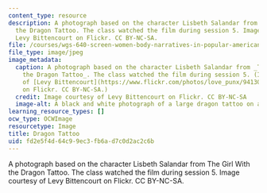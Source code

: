 ```yaml
---
content_type: resource
description: A photograph based on the character Lisbeth Salandar from The Girl With
  the Dragon Tattoo. The class watched the film during session 5. Image courtesy of
  Levy Bittencourt on Flickr. CC BY-NC-SA.
file: /courses/wgs-640-screen-women-body-narratives-in-popular-american-film-spring-2014/fd2e5f4d64c99ec3fb6ad7c0d2ac2c6b_wgs-640s14.jpg
file_type: image/jpeg
image_metadata:
  caption: A photograph based on the character Lisbeth Salandar from _The Girl With
    the Dragon Tattoo_. The class watched the film during session 5. (Image courtesy
    of [Levy Bittencourt](https://www.flickr.com/photos/love_punx/9413071378/sizes/m/)
    on Flickr. CC BY-NC-SA.)
  credit: Image courtesy of Levy Bittencourt on Flickr. CC BY-NC-SA
  image-alt: A black and white photograph of a large dragon tattoo on a woman's back.
learning_resource_types: []
ocw_type: OCWImage
resourcetype: Image
title: Dragon Tattoo
uid: fd2e5f4d-64c9-9ec3-fb6a-d7c0d2ac2c6b
---
```

A photograph based on the character Lisbeth Salandar from The Girl With the Dragon Tattoo. The class watched the film during session 5. Image courtesy of Levy Bittencourt on Flickr. CC BY-NC-SA.

